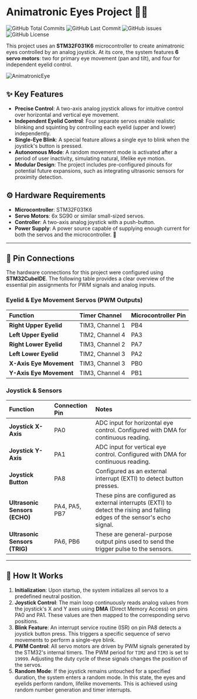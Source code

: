 # Animatronic Eyes Project 👀🤖
![GitHub Total Commits](https://img.shields.io/github/commit-activity/t/UmitOzteker/AnimatronicEye)
![GitHub Last Commit](https://img.shields.io/github/last-commit/UmitOzteker/AnimatronicEye)
![GitHub issues](https://img.shields.io/github/issues/UmitOzteker/AnimatronicEye)
![GitHub License](https://img.shields.io/github/license/UmitOzteker/AnimatronicEye)

This project uses an **STM32F031K6** microcontroller to create animatronic eyes controlled by an analog joystick. At its core, the system features **6 servo motors**: two for primary eye movement (pan and tilt), and four for independent eyelid control.

![AnimatronicEye](https://github.com/user-attachments/assets/3de86c64-fa84-479c-9cfe-ac2aea9f51a6)

## ✨ Key Features

  * **Precise Control**: A two-axis analog joystick allows for intuitive control over horizontal and vertical eye movement.
  * **Independent Eyelid Control**: Four separate servos enable realistic blinking and squinting by controlling each eyelid (upper and lower) independently.
  * **Single-Eye Blink**: A special feature allows a single eye to blink when the joystick's button is pressed.
  * **Autonomous Mode**: A random movement mode is activated after a period of user inactivity, simulating natural, lifelike eye motion.
  * **Modular Design**: The project includes pre-configured pinouts for potential future expansions, such as integrating ultrasonic sensors for proximity detection.

## ⚙️ Hardware Requirements

  * **Microcontroller**: STM32F031K6
  * **Servo Motors**: 6x SG90 or similar small-sized servos.
  * **Controller**: A two-axis analog joystick with a push-button.
  * **Power Supply**: A power source capable of supplying enough current for both the servos and the microcontroller. 🔋

-----

## 📌 Pin Connections

The hardware connections for this project were configured using **STM32CubeIDE**. The following table provides a clear overview of the essential pin assignments for PWM signals and analog inputs.

### Eyelid & Eye Movement Servos (PWM Outputs)

| Function | Timer Channel | Microcontroller Pin |
| :--- | :--- | :--- |
| **Right Upper Eyelid** | TIM3, Channel 1 | PB4 |
| **Left Upper Eyelid** | TIM2, Channel 4 | PA3 |
| **Right Lower Eyelid** | TIM3, Channel 2 | PA7 |
| **Left Lower Eyelid** | TIM2, Channel 3 | PA2 |
| **X-Axis Eye Movement** | TIM3, Channel 3 | PB0 |
| **Y-Axis Eye Movement** | TIM3, Channel 4 | PB1 |

### Joystick & Sensors

| Function | Connection Pin | Notes |
| :--- | :--- | :--- |
| **Joystick X-Axis** | PA0 | ADC input for horizontal eye control. Configured with DMA for continuous reading. |
| **Joystick Y-Axis** | PA1 | ADC input for vertical eye control. Configured with DMA for continuous reading. |
| **Joystick Button** | PA8 | Configured as an external interrupt (EXTI) to detect button presses. |
| **Ultrasonic Sensors (ECHO)** | PA4, PA5, PB7 | These pins are configured as external interrupts (EXTI) to detect the rising and falling edges of the sensor's echo signal. |
| **Ultrasonic Sensors (TRIG)** | PA6, PB6 | These are general-purpose output pins used to send the trigger pulse to the sensors. |

-----

## 🚀 How It Works

1.  **Initialization**: Upon startup, the system initializes all servos to a predefined neutral position.
2.  **Joystick Control**: The main loop continuously reads analog values from the joystick's X and Y axes using **DMA** (Direct Memory Access) on pins PA0 and PA1. These values are then mapped to the corresponding servo positions.
3.  **Blink Feature**: An interrupt service routine (ISR) on pin PA8 detects a joystick button press. This triggers a specific sequence of servo movements to perform a single-eye blink.
4.  **PWM Control**: All servo motors are driven by PWM signals generated by the STM32's internal timers. The PWM period for `TIM2` and `TIM3` is set to `19999`. Adjusting the duty cycle of these signals changes the position of the servos.
5.  **Random Mode**: If the joystick remains untouched for a specified duration, the system enters a random mode. In this state, the eyes and eyelids perform random, lifelike movements. This is achieved using random number generation and timer interrupts.
